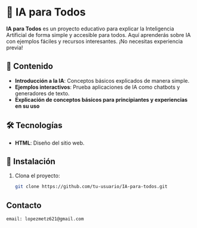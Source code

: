 # 🤖 IA para Todos

**IA para Todos** es un proyecto educativo para explicar la Inteligencia Artificial de forma simple y accesible para todos. Aquí aprenderás sobre IA con ejemplos fáciles y recursos interesantes. ¡No necesitas experiencia previa!

## 📝 Contenido
- **Introducción a la IA**: Conceptos básicos explicados de manera simple.
- **Ejemplos interactivos**: Prueba aplicaciones de IA como chatbots y generadores de texto.
- **Explicación de conceptos básicos para principiantes y experiencias en su uso**

## 🛠️ Tecnologías
- **HTML**: Diseño del sitio web.


## 🚀 Instalación
1. Clona el proyecto:
   ```bash
   git clone https://github.com/tu-usuario/IA-para-todos.git

## Contacto
    email: lopezmetz621@gmail.com
